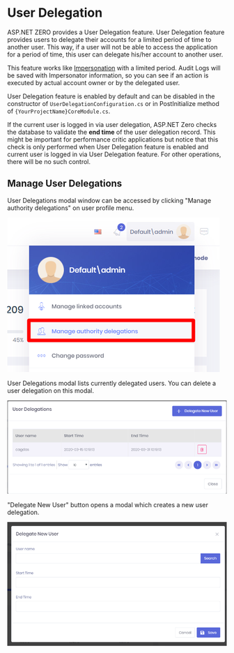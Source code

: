 # User Delegation

ASP.NET ZERO provides a User Delegation feature. User Delegation feature provides users to delegate their accounts for a limited period of time to another user. This way, if a user will not be able to access the application for a period of time, this user can delegate his/her account to another user. 

This feature works like [Impersonation](Features-Angular-User-Management#user-impersonation) with a limited period. Audit Logs will be saved with Impersonator information, so you can see if an action is executed by actual account owner or by the delegated user.

User Delegation feature is enabled by default and can be disabled in the constructor of `UserDelegationConfiguration.cs` or in PostInitialize method of `{YourProjectName}CoreModule.cs`.

If the current user is logged in via user delegation, ASP.NET Zero checks the database to validate the **end time** of the user delegation record. This might be important for performance critic applications but notice that this check is only performed when User Delegation feature is enabled and current user is logged in via User Delegation feature. For other operations, there will be no such control.

## Manage User Delegations

User Delegations modal window can be accessed by clicking "Manage authority delegations" on user profile menu.

<img src="images/user-delegations-profile-menu.png" alt="User Delegations " class="img-thumbnail" />



User Delegations modal lists currently delegated users. You can delete a user delegation on this modal.

<img src="images/user-delegations-modal.png" alt="User Delegations Modal" class="img-thumbnail" />

"Delegate New User" button opens a modal which creates a new user delegation.

<img src="images/create-new-user-delegation-modal.png" alt="Audit logs" class="img-thumbnail" />